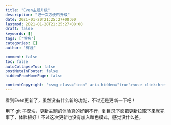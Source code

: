 ```yaml
---
title: "Even主题升级"
description: "记一次方便的升级"
date: 2021-01-20T21:25:27+08:00
lastmod: 2021-01-20T21:25:27+08:00
draft: false
keywords: []
tags: ["博客"]
categories: []
author: "有涯"

comment: false
toc: false
autoCollapseToc: false
postMetaInFooter: false
hiddenFromHomePage: false

contentCopyright: '<svg class="icon" aria-hidden="true"><use xlink:href="#icon-cc"></use></svg>&#160<a rel="license" href="https://creativecommons.org/licenses/by-nc-nd/4.0/" target="_blank" title="Attribution-NonCommercial-NoDerivatives 4.0 International (CC BY-NC-ND 4.0)">署名-非商业性使用-禁止演绎 4.0 国际</a>&#160转载请保留原文链接及作者'
---
```


看到Even更新了，虽然没有什么新的功能，不过还是更新一下吧！
<!--more-->
用了 git 子模块，更新主题的体验真的好到不行，到目录下面把更新拉取下来就完事了，体验极好！不过这次更新也没有加入暗色模式，感觉没什么差。